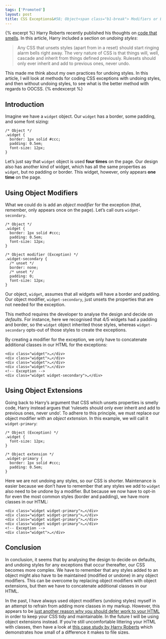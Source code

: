 ```yaml
---
tags: ['Promoted']
layout: post
title: CSS Exceptions&#58; Object<span class="b1-break"> Modifiers or Extensions?</span>
---
```


{% excerpt %}
Harry Roberts recently published his thoughts on [code that smells](http://csswizardry.com/2012/11/code-smells-in-css/). In this article, Harry included a section on *undoing styles*:

> Any CSS that unsets styles (apart from in a reset) should start ringing alarm bells right away. The very nature of CSS is that things will, well, cascade and inherit from things defined previously. Rulesets should only ever inherit and add to previous ones, never undo.

This made me think about my own practices for undoing styles. In this article, I will look at methods for coding CSS exceptions with undoing styles, and then without undoing styles, to see what is the better method with regards to OOCSS.
{% endexcerpt %}

## Introduction

Imagine we have a `widget` object. Our `widget` has a border, some padding, and some font sizing:

    /* Object */
    .widget {
      border: 1px solid #ccc;
      padding: 0.5em;
      font-size: 12px;
    }

Let’s just say that `widget` object is used **four times** on the page. Our design also has another kind of widget, which has all the same properties as `widget`, but no padding or border. This widget, however, only appears **one time** on the page.

## Using Object Modifiers

What we could do is add an *object modifier* for the exception (that, remember, only appears once on the page). Let’s call ours `widget-secondary`.

    /* Object */
    .widget {
      border: 1px solid #ccc;
      padding: 0.5em;
      font-size: 12px;
    }

    /* Object modifier (Exception) */
    .widget-secondary {
      /* unset */
      border: none;
      /* unset */
      padding: 0;
      font-size: 12px;
    }

Our object, `widget`, assumes that all widgets will have a border and padding. Our object modifier, `widget-secondary`, just unsets the properties that are not needed for the exception.

This method requires the developer to analyse the design and decide on *defaults*. For instance, here we recognised that 4/5 widgets had a padding and border, so the `widget` object inherited those styles, whereas `widget-secondary` opts-out of those styles to create the exceptions.

By creating a modifier for the exception, we only have to concatenate additional classes in our HTML for the exceptions:

    <div class="widget">…</div>
    <div class="widget">…</div>
    <div class="widget">…</div>
    <div class="widget">…</div>
    <!-- Exception -->
    <div class="widget widget-secondary">…</div>

## Using Object Extensions

Going back to Harry’s argument that CSS which unsets properties is smelly code, Harry instead argues that ‘rulesets should only ever inherit and add to previous ones, never undo’. To adhere to this principle, we must replace our object modifier with an *object extension*. In this example, we will call it `widget-primary`:

    /* Object (Exception) */
    .widget {
      font-size: 12px;
    }

    /* Object extension */
    .widget-primary {
      border: 1px solid #ccc;
      padding: 0.5em;
    }

Here we are not undoing any styles, so our CSS is shorter.   Maintenance is easier because we don’t have to remember that any styles we add to `widget` also need to be undone by a modifier. But because we now have to opt-in for even the most common styles (border and padding), we have more classes in our HTML:

    <div class="widget widget-primary">…</div>
    <div class="widget widget-primary">…</div>
    <div class="widget widget-primary">…</div>
    <div class="widget widget-primary">…</div>
    <!-- Exception -->
    <div class="widget">…</div>

## Conclusion

In conclusion, it seems that by analysing the design to decide on defaults, and undoing styles for any exceptions that occur thereafter, our CSS becomes more complex. We have to remember that any styles added to an object might also have to be maintained (modified or undone) in any object modifiers. This can be overcome by replacing object modifiers with object extensions, but then we have to concatenate additional classes in our HTML.

In the past, I have always used object modifiers (undoing styles) myself in an attempt to refrain from adding more classes in my markup. However, this appears to be [just another reason why you should defer work to your HTML](/2012/09/07/methods-for-modifying-objects-in-oocss.html) in order to keep your CSS tidy and maintainable. In the future I will be using object extensions instead. If you’re still uncomfortable littering your HTML with classes, then have a look at [this case study by Harry Roberts](https://gist.github.com/4136435) which demonstrates how small of a difference it makes to file sizes.

